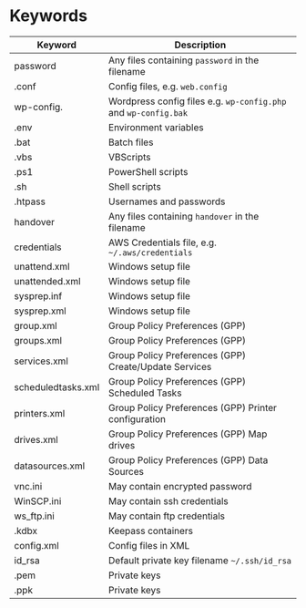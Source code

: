 # Keywords

| Keyword | Description |
| --- | --- |
| password | Any files containing `password` in the filename |
| .conf | Config files, e.g. `web.config` |
| wp-config. | Wordpress config files e.g. `wp-config.php` and `wp-config.bak` |
| .env | Environment variables |
| .bat | Batch files |
| .vbs | VBScripts |
| .ps1 | PowerShell scripts |
| .sh | Shell scripts |
| .htpass | Usernames and passwords |
| handover | Any files containing `handover` in the filename |
| credentials | AWS Credentials file, e.g. `~/.aws/credentials` |
| unattend.xml | Windows setup file |
| unattended.xml | Windows setup file |
| sysprep.inf | Windows setup file |
| sysprep.xml | Windows setup file |
| group.xml | Group Policy Preferences (GPP) |
| groups.xml | Group Policy Preferences (GPP) |
| services.xml | Group Policy Preferences (GPP) Create/Update Services |
| scheduledtasks.xml | Group Policy Preferences (GPP) Scheduled Tasks |
| printers.xml | Group Policy Preferences (GPP) Printer configuration |
| drives.xml | Group Policy Preferences (GPP) Map drives |
| datasources.xml | Group Policy Preferences (GPP) Data Sources |
| vnc.ini | May contain encrypted password |
| WinSCP.ini | May contain ssh credentials |
| ws_ftp.ini | May contain ftp credentials |
| .kdbx | Keepass containers |
| config.xml | Config files in XML |
| id_rsa | Default private key filename `~/.ssh/id_rsa` |
| .pem | Private keys |
| .ppk | Private keys |